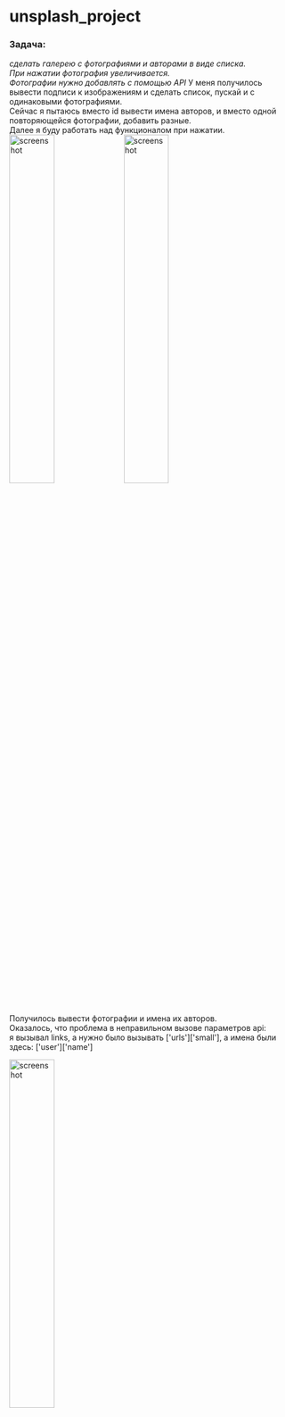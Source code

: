 # unsplash_project


<h3>Задача:</h3>
<em>сделать галерею с фотографиями и авторами в виде списка.<br>
 При нажатии фотография увеличивается.<br>
 Фотографии нужно добавлять с помощью API</em>
  У меня получилось вывести подписи к изображениям и сделать список, пускай и с одинаковыми фотографиями. <br>
  Сейчас я пытаюсь вместо id вывести имена авторов, и вместо одной повторяющейся фотографии, добавить разные. <br>
  Далее я буду работать над функционалом при нажатии. 
  
   <img src="https://user-images.githubusercontent.com/67687533/232718012-4aca25e3-5c3a-477e-ad63-35d694f4e0a4.png" alt="screenshot" width="40%" />
  

<img src="https://user-images.githubusercontent.com/67687533/232718090-6123a4c9-c499-41c9-898f-81b38ab0bbc6.png" alt="screenshot" width="40%" />

Получилось вывести фотографии и имена их авторов. <br>
Оказалось, что проблема в неправильном вызове параметров api: <br>
я вызывал links, а нужно было вызывать ['urls']['small'], а имена были здесь: ['user']['name']

<img src="https://user-images.githubusercontent.com/67687533/233353504-3fa53480-d3c1-4bc4-a4ca-4a09bb299e3b.png" alt="screenshot" width="40%" />


